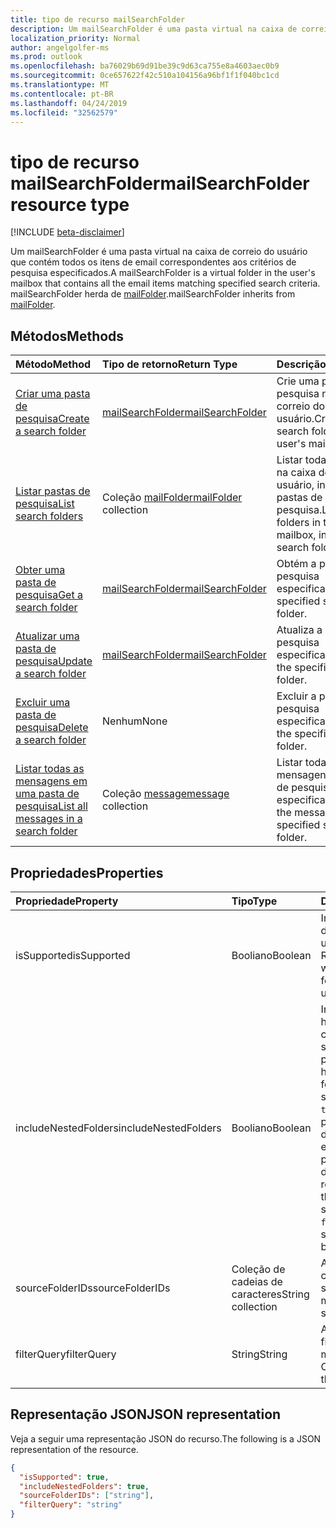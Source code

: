 ```yaml
---
title: tipo de recurso mailSearchFolder
description: Um mailSearchFolder é uma pasta virtual na caixa de correio do usuário que contém todos os itens de email correspondentes aos critérios de pesquisa especificados. mailSearchFolder herda de mailFolder.
localization_priority: Normal
author: angelgolfer-ms
ms.prod: outlook
ms.openlocfilehash: ba76029b69d91be39c9d63ca755e8a4603aec0b9
ms.sourcegitcommit: 0ce657622f42c510a104156a96bf1f1f040bc1cd
ms.translationtype: MT
ms.contentlocale: pt-BR
ms.lasthandoff: 04/24/2019
ms.locfileid: "32562579"
---
```

# <a name="mailsearchfolder-resource-type"></a><span data-ttu-id="f4efe-104">tipo de recurso mailSearchFolder</span><span class="sxs-lookup"><span data-stu-id="f4efe-104">mailSearchFolder resource type</span></span>

[!INCLUDE [beta-disclaimer](../../includes/beta-disclaimer.md)]

<span data-ttu-id="f4efe-105">Um mailSearchFolder é uma pasta virtual na caixa de correio do usuário que contém todos os itens de email correspondentes aos critérios de pesquisa especificados.</span><span class="sxs-lookup"><span data-stu-id="f4efe-105">A mailSearchFolder is a virtual folder in the user's mailbox that contains all the email items matching specified search criteria.</span></span> <span data-ttu-id="f4efe-106">mailSearchFolder herda de [mailFolder](mailfolder.md).</span><span class="sxs-lookup"><span data-stu-id="f4efe-106">mailSearchFolder inherits from [mailFolder](mailfolder.md).</span></span>

## <a name="methods"></a><span data-ttu-id="f4efe-107">Métodos</span><span class="sxs-lookup"><span data-stu-id="f4efe-107">Methods</span></span>

| <span data-ttu-id="f4efe-108">Método</span><span class="sxs-lookup"><span data-stu-id="f4efe-108">Method</span></span> | <span data-ttu-id="f4efe-109">Tipo de retorno</span><span class="sxs-lookup"><span data-stu-id="f4efe-109">Return Type</span></span>  | <span data-ttu-id="f4efe-110">Descrição</span><span class="sxs-lookup"><span data-stu-id="f4efe-110">Description</span></span> |
|:---------------|:--------|:----------|
| [<span data-ttu-id="f4efe-111">Criar uma pasta de pesquisa</span><span class="sxs-lookup"><span data-stu-id="f4efe-111">Create a search folder</span></span>](../api/mailsearchfolder-post.md) | [<span data-ttu-id="f4efe-112">mailSearchFolder</span><span class="sxs-lookup"><span data-stu-id="f4efe-112">mailSearchFolder</span></span>](mailsearchfolder.md) | <span data-ttu-id="f4efe-113">Crie uma pasta de pesquisa na caixa de correio do usuário.</span><span class="sxs-lookup"><span data-stu-id="f4efe-113">Create a search folder in this user's mailbox.</span></span> |
| [<span data-ttu-id="f4efe-114">Listar pastas de pesquisa</span><span class="sxs-lookup"><span data-stu-id="f4efe-114">List search folders</span></span>](../api/mailfolder-list-childfolders.md) | <span data-ttu-id="f4efe-115">Coleção [mailFolder](mailfolder.md)</span><span class="sxs-lookup"><span data-stu-id="f4efe-115">[mailFolder](mailfolder.md) collection</span></span> | <span data-ttu-id="f4efe-116">Listar todas as pastas na caixa de correio do usuário, incluindo pastas de pesquisa.</span><span class="sxs-lookup"><span data-stu-id="f4efe-116">List all the folders in this user's mailbox, including search folders.</span></span> |
| [<span data-ttu-id="f4efe-117">Obter uma pasta de pesquisa</span><span class="sxs-lookup"><span data-stu-id="f4efe-117">Get a search folder</span></span>](../api/mailfolder-get.md) | [<span data-ttu-id="f4efe-118">mailSearchFolder</span><span class="sxs-lookup"><span data-stu-id="f4efe-118">mailSearchFolder</span></span>](mailsearchfolder.md) | <span data-ttu-id="f4efe-119">Obtém a pasta de pesquisa especificada.</span><span class="sxs-lookup"><span data-stu-id="f4efe-119">Get the specified search folder.</span></span> |
| [<span data-ttu-id="f4efe-120">Atualizar uma pasta de pesquisa</span><span class="sxs-lookup"><span data-stu-id="f4efe-120">Update a search folder</span></span>](../api/mailsearchfolder-update.md) | [<span data-ttu-id="f4efe-121">mailSearchFolder</span><span class="sxs-lookup"><span data-stu-id="f4efe-121">mailSearchFolder</span></span>](mailsearchfolder.md) | <span data-ttu-id="f4efe-122">Atualiza a pasta de pesquisa especificada.</span><span class="sxs-lookup"><span data-stu-id="f4efe-122">Update the specified search folder.</span></span> |
| [<span data-ttu-id="f4efe-123">Excluir uma pasta de pesquisa</span><span class="sxs-lookup"><span data-stu-id="f4efe-123">Delete a search folder</span></span>](../api/mailfolder-delete.md) | <span data-ttu-id="f4efe-124">Nenhum</span><span class="sxs-lookup"><span data-stu-id="f4efe-124">None</span></span> | <span data-ttu-id="f4efe-125">Excluir a pasta de pesquisa especificada.</span><span class="sxs-lookup"><span data-stu-id="f4efe-125">Delete the specified search folder.</span></span> |
| [<span data-ttu-id="f4efe-126">Listar todas as mensagens em uma pasta de pesquisa</span><span class="sxs-lookup"><span data-stu-id="f4efe-126">List all messages in a search folder</span></span>](../api/mailfolder-list-messages.md) | <span data-ttu-id="f4efe-127">Coleção [message](message.md)</span><span class="sxs-lookup"><span data-stu-id="f4efe-127">[message](message.md) collection</span></span> | <span data-ttu-id="f4efe-128">Listar todas as mensagens na pasta de pesquisa especificada.</span><span class="sxs-lookup"><span data-stu-id="f4efe-128">List all the messages in the specified search folder.</span></span> |

## <a name="properties"></a><span data-ttu-id="f4efe-129">Propriedades</span><span class="sxs-lookup"><span data-stu-id="f4efe-129">Properties</span></span>

| <span data-ttu-id="f4efe-130">Propriedade</span><span class="sxs-lookup"><span data-stu-id="f4efe-130">Property</span></span> | <span data-ttu-id="f4efe-131">Tipo</span><span class="sxs-lookup"><span data-stu-id="f4efe-131">Type</span></span> | <span data-ttu-id="f4efe-132">Descrição</span><span class="sxs-lookup"><span data-stu-id="f4efe-132">Description</span></span> |
|:---------------|:--------|:----------|
| <span data-ttu-id="f4efe-133">isSupported</span><span class="sxs-lookup"><span data-stu-id="f4efe-133">isSupported</span></span> | <span data-ttu-id="f4efe-134">Booliano</span><span class="sxs-lookup"><span data-stu-id="f4efe-134">Boolean</span></span> | <span data-ttu-id="f4efe-135">Indica se uma pasta de pesquisa é editável usando as APIs REST.</span><span class="sxs-lookup"><span data-stu-id="f4efe-135">Indicates whether a search folder is editable using REST APIs.</span></span> |
| <span data-ttu-id="f4efe-136">includeNestedFolders</span><span class="sxs-lookup"><span data-stu-id="f4efe-136">includeNestedFolders</span></span> | <span data-ttu-id="f4efe-137">Booliano</span><span class="sxs-lookup"><span data-stu-id="f4efe-137">Boolean</span></span> | <span data-ttu-id="f4efe-138">Indica como a hierarquia da pasta da caixa de correio deve ser percorrida.</span><span class="sxs-lookup"><span data-stu-id="f4efe-138">Indicates how the mailbox folder hierarchy should be traversed.</span></span> <span data-ttu-id="f4efe-139">`true`significa que uma pesquisa profunda deve ser feita enquanto `false` uma pesquisa superficial deve ser realizada.</span><span class="sxs-lookup"><span data-stu-id="f4efe-139">`true` means that a deep search should be done while `false` means a shallow search should be done instead.</span></span> |
| <span data-ttu-id="f4efe-140">sourceFolderIDs</span><span class="sxs-lookup"><span data-stu-id="f4efe-140">sourceFolderIDs</span></span> | <span data-ttu-id="f4efe-141">Coleção de cadeias de caracteres</span><span class="sxs-lookup"><span data-stu-id="f4efe-141">String collection</span></span> | <span data-ttu-id="f4efe-142">As pastas de caixa de correio que devem ser minadas.</span><span class="sxs-lookup"><span data-stu-id="f4efe-142">The mailbox folders that should be mined.</span></span> |
| <span data-ttu-id="f4efe-143">filterQuery</span><span class="sxs-lookup"><span data-stu-id="f4efe-143">filterQuery</span></span> | <span data-ttu-id="f4efe-144">String</span><span class="sxs-lookup"><span data-stu-id="f4efe-144">String</span></span> | <span data-ttu-id="f4efe-145">A consulta OData para filtrar as mensagens.</span><span class="sxs-lookup"><span data-stu-id="f4efe-145">The OData query to filter the messages.</span></span> |

## <a name="json-representation"></a><span data-ttu-id="f4efe-146">Representação JSON</span><span class="sxs-lookup"><span data-stu-id="f4efe-146">JSON representation</span></span>

<span data-ttu-id="f4efe-147">Veja a seguir uma representação JSON do recurso.</span><span class="sxs-lookup"><span data-stu-id="f4efe-147">The following is a JSON representation of the resource.</span></span>

<!-- {
  "blockType": "resource",
  "@odata.type": "microsoft.graph.mailSearchFolder"
}-->

```json
{
  "isSupported": true,
  "includeNestedFolders": true,
  "sourceFolderIDs": ["string"],
  "filterQuery": "string"
}

```

<!-- uuid: 8fcb5dbc-d5aa-4681-8e31-b001d5168d79
2018-01-23 14:57:30 UTC -->
<!--
{
  "type": "#page.annotation",
  "description": "mailSearchFolder resource",
  "keywords": "",
  "section": "documentation",
  "tocPath": "",
  "suppressions": [
    "Error: /api-reference/beta/resources/mailsearchfolder.md:\r\n      Exception processing links.\r\n    System.ArgumentException: Link Definition was null. Link text: !INCLUDE [beta-disclaimer](../../includes/beta-disclaimer.md)\r\n      at ApiDoctor.Validation.DocFile.get_LinkDestinations()\r\n      at ApiDoctor.Validation.DocSet.ValidateLinks(Boolean includeWarnings, String[] relativePathForFiles, IssueLogger issues, Boolean requireFilenameCaseMatch, Boolean printOrphanedFiles)"
  ]
}
-->
